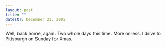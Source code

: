 ```yaml
---
layout: post
title: ""
datestr: December 21, 2001
---
```


Well, back home, again. Two whole days this time. More or less. I drive to
Pittsburgh on Sunday for Xmas.

